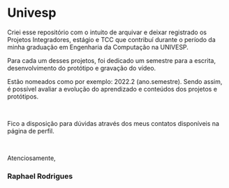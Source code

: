 <h1> Univesp </h1>

<p> Criei esse repositório com o intuito de arquivar e deixar registrado os Projetos Integradores, estágio e TCC que contribuí durante o período da minha graduação em Engenharia da Computação na UNIVESP. </p>
<p> Para cada um desses projetos, foi dedicado um semestre para a escrita, desenvolvimento do protótipo e gravação do vídeo. </p>
<p> Estão nomeados como por exemplo: 2022.2 (ano.semestre). Sendo assim, é possível avaliar a evolução do aprendizado e conteúdos dos projetos e protótipos.</p>
<br>
<p> Fico a disposição para dúvidas através dos meus contatos disponíveis na página de perfil. </p>
<br>
<p> Atenciosamente,</p>
<h3> Raphael Rodrigues </h3>
